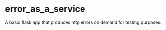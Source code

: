 error_as_a_service
==================

A basic flask app that produces http errors on demand for testing purposes. 

